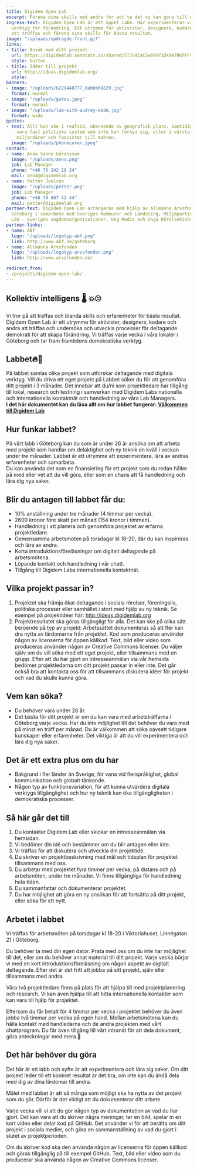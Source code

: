 ```yaml
---
title: Digidem Open Lab
excerpt: Förena dina skills med andra för att ta det vi kan göra till nästa nivå
ingress-text: Digidem Open Lab är ett öppet labb. Här experimenterar vi med framtidens
  verktyg för förändring. Ett utrymme för aktivister, designers, kodare och andra
  att träffas och förena sina skills för bästa resultat.
image: "/uploads/updragde-front.gif"
links:
- title: Ansök med ditt projekt
  url: https://digidemlab.sandcats.io/shared/STJS41aCSw69VY1DXXN7RKPFFvZPrz7aDKDTCyvaMDn
  style: button
- title: Idéer till projekt
  url: http://ideas.digidemlab.org/
  style:
banners:
- image: "/uploads/6229448777_0abbb69829.jpg"
  format: normal
- image: "/uploads/gatos.jpeg"
  format: normal
- image: "/uploads/lab-with-audrey-wide.jpg"
  format: wide
quotes:
- text: Allt kan ske i realtid, oberoende av geografisk plats. Samtidigt verkar vi
    vara fast politiska system som inte kan förnya sig, eller i värsta fall sätter
    miljardärer och fascister till makten.
  image: "/uploads/phonecover.jpeg"
contact:
- name: Anna Sanne Göransson
  image: "/uploads/anna.png"
  job: Lab Manager
  phone: "+46 76 242 28 24"
  mail: anna@digidemlab.org
- name: Petter Joelson
  image: "/uploads/petter.png"
  job: Lab Manager
  phone: "+46 70 867 42 44"
  mail: petter@digidemlab.org
partner-text: Digidem Open Lab arrangeras med hjälp av Allmänna Arvsfonden och ABF
  Göteborg i samarbete med Sveriges Kommuner och Landsting, Miljöpartiet de Gröna,
  LSU - Sveriges ungdomsorganisationer, Ung Media och Unga Rörelsehindrade Göteborgsklubben.
partner-links:
- name: ABF
  logo: "/uploads/logotyp-abf.png"
  link: http://www.abf.se/goteborg
- name: Allmänna Arvsfonden
  logo: "/uploads/logotyp-arvsfonden.png"
  link: http://www.arvsfonden.se/

redirect_from:
- /projects/digidem-open-lab/
---
```


## Kollektiv intelligens :thermometer: :boom::heart_eyes:
Vi tror på att träffas och blanda skills och erfarenheter för bästa resultat. Digidem Open Lab är ett utrymme för aktivister, designers, kodare och andra att träffas och undersöka och utveckla processer för deltagande demokrati för att skapa förändring. Vi träffas varje vecka i våra lokaler i Göteborg och tar fram framtidens demokratiska verktyg.

## Labbet:fire::seedling:
På labbet samlas olika projekt som utforskar deltagande med digitala verktyg. Vill du driva ett eget projekt på Labbet söker du för att genomföra ditt projekt i 3 månader. Det innebär att du/ni som projektledare har tillgång till lokal, research och testning i samverkan med Digidem Labs nationella och internationella kontaktnät och handledning av våra Lab Managers.  
**I det här dokumentet kan du läsa allt om hur labbet fungerar: [Välkommen till Digidem Lab](/uploads/Va%CC%88lkommen%20till%20Digidem%20Lab.pdf)**

## Hur funkar labbet?
På vårt labb i Göteborg kan du som är under 26 år ansöka om att arbeta med projekt som handlar om delaktighet och ny teknik en kväll i veckan under tre månader. Labbet är ett utrymme att experimentera, lära av andras erfarenheter och samarbeta.  
Du kan använda det som en finansiering för ett projekt som du redan håller på med eller vet att du vill göra, eller som en chans att få handledning och lära dig nya saker.

## Blir du antagen till labbet får du:
* 10% anställning under tre månader (4 timmar per vecka).
* 2600 kronor före skatt per månad (154 kronor i timmen).
* Handledning i att planera och genomföra projektet av erfarna projektledare.
* Gemensamma arbetsmöten på torsdagar kl 18-20, där du kan inspireras och lära av andra.
* Korta introduktionsföreläsningar om digitalt deltagande på arbetsmötena.
* Löpande kontakt och handledning i vår chatt.
* Tillgång till Digidem Labs internationella kontaktnät.

## Vilka projekt passar in?
1. Projektet ska främja ökat deltagande i sociala rörelser, föreningsliv, politiska processer eller samhället i stort med hjälp av ny teknik.
Se exempel på projektidéer här: http://ideas.digidemlab.org
2. Projektresultatet ska göras tillgängligt för alla.
Det kan ske på olika sätt beroende på typ av projekt:
Arbetssättet dokumenteras så att fler kan dra nytta av lärdomarna från projektet.
Kod som produceras använder någon av licenserna för öppen källkod.
Text, bild eller video som produceras använder någon av Creative Commons licenser.
Du väljer själv om du vill söka med ett eget projekt, eller tillsammans med en grupp. Efter att du har gjort en intresseanmälan via vår hemsida bedömer projektledarna om ditt projekt passar in eller inte. Det går också bra att kontakta oss för att tillsammans diskutera idéer för projekt och vad du skulle kunna göra.

## Vem kan söka?
* Du behöver vara under 26 år.
* Det bästa för ditt projekt är om du kan vara med arbetsträffarna i Göteborg varje vecka. Har du inte möjlighet till det behöver du vara med på minst en träff per månad.
Du är välkommen att söka oavsett tidigare kunskaper eller erfarenheter. Det viktiga är att du vill experimentera och lära dig nya saker.

## Det är ett extra plus om du har
* Bakgrund i fler länder än Sverige, för vana vid flerspråkighet, global kommunikation och globalt tänkande.
* Någon typ av funktionsvariation, för att kunna utvärdera digitala verktygs tillgänglighet och hur ny teknik kan öka tillgängligheten i demokratiska processer.

## Så här går det till
1. Du kontaktar Digidem Lab eller skickar en intresseanmälan via hemsidan.
2. Vi bedömer din idé och bestämmer om du blir antagen eller inte.
3. Vi träffas för att diskutera och utveckla din projektidé.
4. Du skriver en projektbeskrivning med mål och tidsplan för projektet tillsammans med oss.
5. Du arbetar med projektet fyra timmer per vecka, på distans och på arbetsmöten, under tre månader. Vi finns tillgängliga för handledning hela tiden.
6. Du sammanfattar och dokumenterar projektet.
7. Du har möjlighet att göra en ny ansökan för att fortsätta på ditt projekt, eller söka för ett nytt.

## Arbetet i labbet
Vi träffas för arbetsmöten på torsdagar kl 18-20 i Viktoriahuset, Linnégatan 21 i Göteborg.

Du behöver ta med din egen dator. Prata med oss om du inte har möjlighet till det, eller om du behöver annat material till ditt projekt.
Varje vecka börjar vi med en kort introduktionsföreläsning om någon aspekt av digitalt deltagande. Efter det är det fritt att jobba på sitt projekt, själv eller tillsammans med andra.

Våra två projektledare finns på plats för att hjälpa till med projektplanering och research. Vi kan även hjälpa till att hitta internationella kontakter som kan vara till hjälp för projektet.

Eftersom du får betalt för 4 timmar per vecka i projektet behöver du även jobba två timmar per vecka på egen hand. Mellan arbetsmötena kan du hålla kontakt med handledarna och de andra projekten med vårt chattprogram. Du får även tillgång till vårt intranät för att dela dokument, göra anteckningar med mera.

## Det här behöver du göra
Det här är ett labb och syfte är att experimentera och lära sig saker. Om ditt projekt leder till ett konkret resultat är det bra, om inte kan du ändå dela med dig av dina lärdomar till andra.

Målet med labbet är att så många som möjligt ska ha nytta av det projekt som du gör. Därför är det viktigt att du dokumenterar ditt arbete.

Varje vecka vill vi att du gör någon typ av dokumentation av vad du har gjort. Det kan vara att du skriver några meningar, tar en bild, spelar in en kort video eller delar kod på GitHub. Det använder vi för att berätta om ditt projekt i sociala medier, och göra en sammanställning av vad du gjort i slutet av projektperioden.

Om du skriver kod ska den använda någon av licenserna för öppen källkod och göras tillgänglig på till exempel GitHub. Text, bild eller video som du producerar ska använda någon av Creative Commons licenser.
